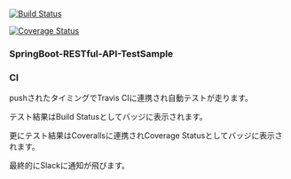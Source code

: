 [![Build Status](https://travis-ci.org/kenichi-nagaoka/spring-boot-restful-api-test.svg?branch=master)](https://travis-ci.org/kenichi-nagaoka/spring-boot-restful-api-test)

[![Coverage Status](https://coveralls.io/repos/github/kenichi-nagaoka/spring-boot-restful-api-test/badge.svg?branch=master)](https://coveralls.io/github/kenichi-nagaoka/spring-boot-restful-api-test?branch=master)

### SpringBoot-RESTful-API-TestSample

### CI

pushされたタイミングでTravis CIに連携され自動テストが走ります。

テスト結果はBuild Statusとしてバッジに表示されます。

更にテスト結果はCoverallsに連携されCoverage Statusとしてバッジに表示されます。

最終的にSlackに通知が飛びます。

